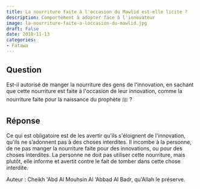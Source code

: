 ```yaml
---
title: La nourriture faite à l'occasion du Mawlid est-elle licite ?
description: Comportement à adopter face à l'innovateur
image: la-nourriture-faite-a-loccasion-du-mawlid.jpg
draft: False
date: 2018-11-13
categories:
- Fatawa
---
```


## Question

Est-il autorisé de manger la nourriture des gens de l'innovation, en sachant que cette
nourriture est faite à l'occasion de leur innovation, comme la nourriture faite pour la
naissance du prophète ﷺ ?

## Réponse

Ce qui est obligatoire est de les avertir qu'ils s'éloignent de l'innovation, qu'ils ne
s’adonnent pas à des choses interdites. Il incombe à la personne, de ne pas manger la
nourriture faite pour des innovations, ou pour des choses interdites. La personne ne doit
pas utiliser cette nourriture, mais plutôt, elle informe et avertit contre le fait de
tomber dans cette chose interdite.

Auteur : Cheikh 'Abd Al Mouhsin Al ‘Abbad Al Badr, qu'Allah le préserve.